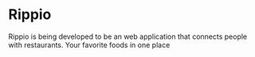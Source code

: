 # Rippio
Rippio is being developed to be an web application that connects people with restaurants. Your favorite foods in one place
